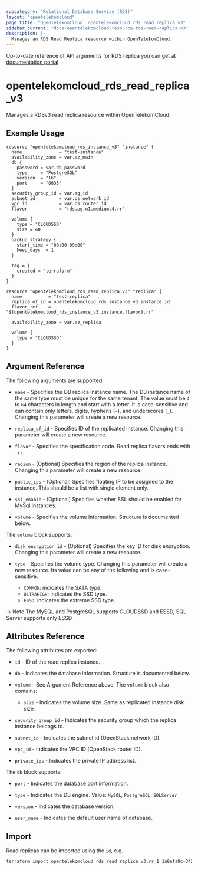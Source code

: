 ```yaml
---
subcategory: "Relational Database Service (RDS)"
layout: "opentelekomcloud"
page_title: "OpenTelekomCloud: opentelekomcloud_rds_read_replica_v3"
sidebar_current: "docs-opentelekomcloud-resource-rds-read-replica-v3"
description: |-
  Manages an RDS Read Replica resource within OpenTelekomCloud.
---
```


Up-to-date reference of API arguments for RDS replica you can get at
[documentation portal](https://docs.otc.t-systems.com/relational-database-service/api-ref/api_v3_recommended/db_instance_management)

# opentelekomcloud_rds_read_replica_v3

Manages a RDSv3 read replica resource within OpenTelekomCloud.

## Example Usage

```hcl
resource "opentelekomcloud_rds_instance_v3" "instance" {
  name              = "test-instance"
  availability_zone = var.az_main
  db {
    password = var.db_password
    type     = "PostgreSQL"
    version  = "16"
    port     = "8635"
  }
  security_group_id = var.sg_id
  subnet_id         = var.os_network_id
  vpc_id            = var.os_router_id
  flavor            = "rds.pg.n1.medium.4.rr"

  volume {
    type = "CLOUDSSD"
    size = 40
  }
  backup_strategy {
    start_time = "08:00-09:00"
    keep_days  = 1
  }

  tag = {
    created = "terraform"
  }
}

resource "opentelekomcloud_rds_read_replica_v3" "replica" {
  name          = "test-replica"
  replica_of_id = opentelekomcloud_rds_instance_v3.instance.id
  flavor_ref    = "${opentelekomcloud_rds_instance_v3.instance.flavor}.rr"

  availability_zone = var.az_replica

  volume {
    type = "CLOUDSSD"
  }
}
```

## Argument Reference

The following arguments are supported:

* `name` - Specifies the DB replica instance name. The DB instance name of the same type must be unique for the same
  tenant. The value must be `4` to `64` characters in length and start with a letter. It is case-sensitive and can
  contain only letters, digits, hyphens (`-`), and underscores  (`_`). Changing this parameter will create a new
  resource.

* `replica_of_id` - Specifies ID of the replicated instance. Changing this parameter will create a new resource.

* `flavor` - Specifies the specification code. Read replica flavors ends with `.rr`.

* `region` - (Optional) Specifies the region of the replica instance. Changing this parameter will create a new
  resource.

* `public_ips` - (Optional) Specifies floating IP to be assigned to the instance.
  This should be a list with single element only.

* `ssl_enable` - (Optional) Specifies whether SSL should be enabled for MySql instances.

* `volume` - Specifies the volume information. Structure is documented below.

The `volume` block supports:

* `disk_encryption_id` - (Optional) Specifies the key ID for disk encryption. Changing this parameter will create a new
  resource.

* `type` - Specifies the volume type. Changing this parameter will create a new resource. Its value can be any of the
  following and is case-sensitive.
    * `COMMON`: indicates the SATA type.
    * `ULTRAHIGH`: indicates the SSD type.
    * `ESSD`: indicates the extreme SSD type.

-> Note
  The MySQL and PostgreSQL supports CLOUDSSD and ESSD, SQL Server supports only ESSD

## Attributes Reference

The following attributes are exported:

* `id` - ID of the read replica instance.

* `db` - Indicates the database information. Structure is documented below.

* `volume` - See Argument Reference above. The `volume` block also contains:

    * `size` - Indicates the volume size. Same as replicated instance disk size.

* `security_group_id` - Indicates the security group which the replica instance belongs to.

* `subnet_id` - Indicates the subnet id (OpenStack network ID).

* `vpc_id` - Indicates the VPC ID (OpenStack router ID).

* `private_ips` - Indicates the private IP address list.

The `db` block supports:

* `port` - Indicates the database port information.

* `type` - Indicates the DB engine. Value: `MySQL`, `PostgreSQL`, `SQLServer`

* `version` - Indicates the database version.

* `user_name` - Indicates the default user name of database.

## Import

Read replicas can be imported using the `id`, e.g.

```sh
terraform import opentelekomcloud_rds_read_replica_v3.rr_1 1a8efa8c-342a-40f0-bc8f-3d27bd603661
```
